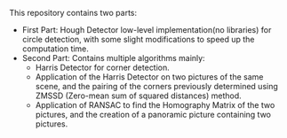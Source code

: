 This repository contains two parts:
- First Part: Hough Detector low-level implementation(no libraries) for circle detection, with some slight modifications to speed up the computation time.
- Second Part: Contains multiple algorithms mainly: 
    - Harris Detector for corner detection.
    - Application of the Harris Detector on two pictures of the same scene, and the pairing of the corners previously determined using ZMSSD (Zero-mean sum of squared distances) method.
    - Application of RANSAC to find the Homography Matrix of the two pictures, and the creation of a panoramic picture containing two pictures.
    
  
